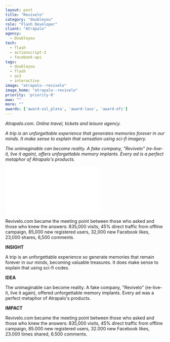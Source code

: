 ```yaml
---
layout: post
title: "Revívelo"
category: "doubleyou"
role: "Flash Developer"
client: "Atrápalo"
agency:
  - Doubleyou
tech:
  - flash
  - actionscript-3
  - facebook-api
tags:
  - doubleyou
  - flash
  - as3
  - interactive
image: "atrapalo--revivelo"
image_home: "atrapalo--revivelo"
priority: 'priority-0'
www: ""
more: ""
awards: ['award-sol_plata', 'award-laus', 'award-efi']
---
```


_Atrapalo.com. Online travel, tickets and leisure agency._

_A trip is an unforgettable experience that generates memories forever in our minds. It make sense to explain that sensation using sci-fi imagery._

_The unimaginable can become reality. A fake company, "Rev&iacute;velo" (re-live-it, live it again), offers unforgettable memory implants. Every ad is a perfect metaphor of Atrapalo's products._

<div class="video-wrapper">
<iframe src="//www.youtube.com/embed/tJBfbUN1dvY" frameborder="0" allowfullscreen></iframe>
</div>

Revivelo.com became the meeting point between those who asked and those who knew the answers:
835,000 visits, 45% direct traffic from offline campaign, 85,000 new registered users, 32,000 new Facebook likes, 23,000 shares, 6,500 comments.

**INSIGHT**

A trip is an unforgettable experience so generate memories that remain forever in our minds, becoming valuable treasures.
It does make sense to explain that using sci-fi codes.

**IDEA**

The unimaginable can become reality. A fake company, "Rev&iacute;velo" (re-live-it, live it again), offered unforgettable memory implants.
Every ad was a perfect metaphor of Atrapalo's products.

**IMPACT**

Revivelo.com became the meeting point between those who asked and those who knew the answers:
835,000 visits, 45% direct traffic from offline campaign, 85.000 new registered users, 32.000 new Facebook likes, 23.000 times shared, 6.500 comments.
